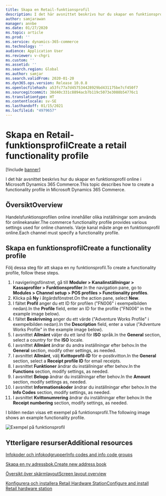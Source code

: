 ```yaml
---
title: Skapa en Retail-funktionsprofil
description: I det här avsnittet beskrivs hur du skapar en funktionsprofil online i Microsoft Dynamics 365 Commerce.
author: samjarawan
manager: annbe
ms.date: 01/27/2020
ms.topic: article
ms.prod: ''
ms.service: dynamics-365-commerce
ms.technology: ''
audience: Application User
ms.reviewer: v-chgri
ms.custom: ''
ms.assetid: ''
ms.search.region: Global
ms.author: samjar
ms.search.validFrom: 2020-01-20
ms.dyn365.ops.version: Release 10.0.8
ms.openlocfilehash: a53fc77a7d457534428929bd431175be7cf450f7
ms.sourcegitcommit: 38d40c331c8894acb7b119c5073e3088b54776c1
ms.translationtype: HT
ms.contentlocale: sv-SE
ms.lasthandoff: 01/15/2021
ms.locfileid: "4979657"
---
```

# <a name="create-a-retail-functionality-profile"></a><span data-ttu-id="623bb-103">Skapa en Retail-funktionsprofil</span><span class="sxs-lookup"><span data-stu-id="623bb-103">Create a retail functionality profile</span></span>


[!include [banner](includes/banner.md)]

<span data-ttu-id="623bb-104">I det här avsnittet beskrivs hur du skapar en funktionsprofil online i Microsoft Dynamics 365 Commerce.</span><span class="sxs-lookup"><span data-stu-id="623bb-104">This topic describes how to create a functionality profile in Microsoft Dynamics 365 Commerce.</span></span>

## <a name="overview"></a><span data-ttu-id="623bb-105">Översikt</span><span class="sxs-lookup"><span data-stu-id="623bb-105">Overview</span></span>

<span data-ttu-id="623bb-106">Handelsfunktionsprofilen online innehåller olika inställningar som används för onlinekanaler.</span><span class="sxs-lookup"><span data-stu-id="623bb-106">The commerce functionality profile provides various settings used for online channels.</span></span> <span data-ttu-id="623bb-107">Varje kanal måste ange en funktionsprofil online.</span><span class="sxs-lookup"><span data-stu-id="623bb-107">Each channel must specify a functionality profile.</span></span>

## <a name="create-a-functionality-profile"></a><span data-ttu-id="623bb-108">Skapa en funktionsprofil</span><span class="sxs-lookup"><span data-stu-id="623bb-108">Create a functionality profile</span></span>

<span data-ttu-id="623bb-109">Följ dessa steg för att skapa en ny funktionsprofil.</span><span class="sxs-lookup"><span data-stu-id="623bb-109">To create a functionality profile, follow these steps.</span></span>

1. <span data-ttu-id="623bb-110">I navigeringsfönstret, gå till **Moduler \> Kanalinställningar \> Kassaprofiler \> Funktionsprofiler**.</span><span class="sxs-lookup"><span data-stu-id="623bb-110">In the navigation pane, go to **Modules \> Channel setup \> POS profiles \> Functionality profiles**.</span></span>
1. <span data-ttu-id="623bb-111">Klicka på **Ny** i åtgärdsfönstret.</span><span class="sxs-lookup"><span data-stu-id="623bb-111">On the action pane, select **New**.</span></span>
1. <span data-ttu-id="623bb-112">I fältet **Profil** anger du ett ID för profilen ("FN006" i exempelbilden nedan).</span><span class="sxs-lookup"><span data-stu-id="623bb-112">In the **Profile** field, enter an ID for the profile ("FN006" in the example image below).</span></span>
1. <span data-ttu-id="623bb-113">I fältet **Beskrivning** anger du ett värde ("Adventure Works Profile" i exempelbilden nedan).</span><span class="sxs-lookup"><span data-stu-id="623bb-113">In the **Description** field, enter a value ("Adventure Works Profile" in the example image below).</span></span>
1. <span data-ttu-id="623bb-114">I avsnittet **Allmänt** väljer du ett land för **ISO** språk.</span><span class="sxs-lookup"><span data-stu-id="623bb-114">In the **General** section, select a country for the **ISO** locale.</span></span>
1. <span data-ttu-id="623bb-115">I avsnittet **Allmänt** ändrar du andra inställningar efter behov.</span><span class="sxs-lookup"><span data-stu-id="623bb-115">In the **General** section, modify other settings, as needed.</span></span>
1. <span data-ttu-id="623bb-116">I avsnittet **Allmänt**, välj **Kvittoprofil-ID** för e-postkvitton.</span><span class="sxs-lookup"><span data-stu-id="623bb-116">In the **General** section, select a **Receipt profile ID** for email receipts.</span></span>
1. <span data-ttu-id="623bb-117">I avsnittet **Funktioner** ändrar du inställningar efter behov.</span><span class="sxs-lookup"><span data-stu-id="623bb-117">In the **Functions** section, modify settings, as needed.</span></span>
1. <span data-ttu-id="623bb-118">I avsnittet **Belopp** ändrar du inställningar efter behov.</span><span class="sxs-lookup"><span data-stu-id="623bb-118">In the **Amount** section, modify settings as, needed.</span></span>
1. <span data-ttu-id="623bb-119">I avsnittet **Informationskoder** ändrar du inställningar efter behov.</span><span class="sxs-lookup"><span data-stu-id="623bb-119">In the **Info Codes** section, modify settings, as needed.</span></span>
1. <span data-ttu-id="623bb-120">I avsnittet **Kvittonumrering** ändrar du inställningar efter behov.</span><span class="sxs-lookup"><span data-stu-id="623bb-120">In the **Receipt numbering** section, modify settings, as needed.</span></span> 
  
<span data-ttu-id="623bb-121">I bilden nedan visas ett exempel på funktionsprofil.</span><span class="sxs-lookup"><span data-stu-id="623bb-121">The following image shows an example functionality profile.</span></span>
  
![Exempel på funktionsprofil](media/retail-functionality-profile.png)

## <a name="additional-resources"></a><span data-ttu-id="623bb-123">Ytterligare resurser</span><span class="sxs-lookup"><span data-stu-id="623bb-123">Additional resources</span></span>

[<span data-ttu-id="623bb-124">Infokoder och infokodgrupper</span><span class="sxs-lookup"><span data-stu-id="623bb-124">Info codes and info code groups</span></span>](info-codes-retail.md)           

[<span data-ttu-id="623bb-125">Skapa en ny adressbok.</span><span class="sxs-lookup"><span data-stu-id="623bb-125">Create new address book</span></span>](new-address-book.md) 

[<span data-ttu-id="623bb-126">Översikt över skärmlayout</span><span class="sxs-lookup"><span data-stu-id="623bb-126">Screen layout overview</span></span>](pos-screen-layouts.md)       

[<span data-ttu-id="623bb-127">Konfigurera och installera Retail Hardware Station</span><span class="sxs-lookup"><span data-stu-id="623bb-127">Configure and install Retail hardware station</span></span>](retail-hardware-station-configuration-installation.md) 
